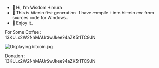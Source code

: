- 👋 Hi, I’m Wisdom Himura
- 👀 This is bitcoin first generation.. I have compile it into bitcoin.exe from sources code for Windows..
- 🌱 Enjoy it..

For Some Coffee :<br>
13KULx2W2NhMAUrSwJkee94aZK5f1TC9JN
<p>
<img src="https://lh3.googleusercontent.com/u/2/drive-viewer/AITFw-z9ltcMyWWD62hGgZ2Cl3vF-053v4gYvRAsodC_yyeQUdh1eKbqdC_1MNNe__zQIY7Vf1Jz8v5Vlk0mmNXSotpFJWEr_w=w958-h933" class="ndfHFb-c4YZDc-HiaYvf-RJLb9c" alt="Displaying bitcoin.jpg" aria-hidden="true">
</p>
Donation :<br>
13KULx2W2NhMAUrSwJkee94aZK5f1TC9JN
<!---
Wisdom-Himura/Wisdom-Himura is a ✨ special ✨ repository because its `README.md` (this file) appears on your GitHub profile.
You can click the Preview link to take a look at your changes.
--->
